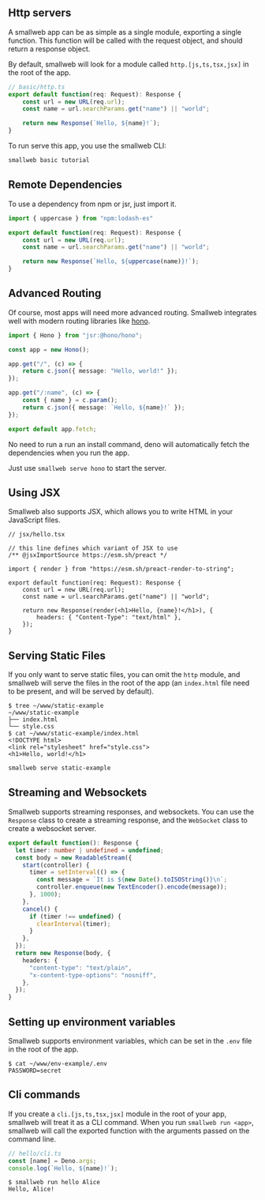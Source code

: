 ## Http servers

A smallweb app can be as simple as a single module, exporting a single function. This function will be called with the request object, and should return a response object.

By default, smallweb will look for a module called `http.[js,ts,tsx,jsx]` in the root of the app.

```ts
// basic/http.ts
export default function(req: Request): Response {
    const url = new URL(req.url);
    const name = url.searchParams.get("name") || "world";

    return new Response(`Hello, ${name}!`);
}
```

To run serve this app, you use the smallweb CLI:

```bash
smallweb basic tutorial
```

## Remote Dependencies

To use a dependency from npm or jsr, just import it.

```ts
import { uppercase } from "npm:lodash-es"

export default function(req: Request): Response {
    const url = new URL(req.url);
    const name = url.searchParams.get("name") || "world";

    return new Response(`Hello, ${uppercase(name)}!`);
}

```

## Advanced Routing

Of course, most apps will need more advanced routing. Smallweb integrates well with modern routing libraries like [hono](https://hono.dev).

```ts
import { Hono } from "jsr:@hono/hono";

const app = new Hono();

app.get("/", (c) => {
    return c.json({ message: "Hello, world!" });
});

app.get("/:name", (c) => {
    const { name } = c.param();
    return c.json({ message: `Hello, ${name}!` });
});

export default app.fetch;
```

No need to run a run an install command, deno will automatically fetch the dependencies when you run the app.

Just use `smallweb serve hono` to start the server.

## Using JSX

Smallweb also supports JSX, which allows you to write HTML in your JavaScript files.

```tsx
// jsx/hello.tsx

// this line defines which variant of JSX to use
/** @jsxImportSource https://esm.sh/preact */

import { render } from "https://esm.sh/preact-render-to-string";

export default function(req: Request): Response {
    const url = new URL(req.url);
    const name = url.searchParams.get("name") || "world";

    return new Response(render(<h1>Hello, {name}!</h1>), {
        headers: { "Content-Type": "text/html" },
    });
}
```

## Serving Static Files

If you only want to serve static files, you can omit the `http` module, and smallweb will serve the files in the root of the app (an `index.html` file need to be present, and will be served by default).

```console
$ tree ~/www/static-example
~/www/static-example
├── index.html
└── style.css
$ cat ~/www/static-example/index.html
<!DOCTYPE html>
<link rel="stylesheet" href="style.css">
<h1>Hello, world!</h1>
```

```bash
smallweb serve static-example
```

## Streaming and Websockets

Smallweb supports streaming responses, and websockets. You can use the `Response` class to create a streaming response, and the `WebSocket` class to create a websocket server.

```ts
export default function(): Response {
  let timer: number | undefined = undefined;
  const body = new ReadableStream({
    start(controller) {
      timer = setInterval(() => {
        const message = `It is ${new Date().toISOString()}\n`;
        controller.enqueue(new TextEncoder().encode(message));
      }, 1000);
    },
    cancel() {
      if (timer !== undefined) {
        clearInterval(timer);
      }
    },
  });
  return new Response(body, {
    headers: {
      "content-type": "text/plain",
      "x-content-type-options": "nosniff",
    },
  });
}
```

## Setting up environment variables

Smallweb supports environment variables, which can be set in the `.env` file in the root of the app.

```console
$ cat ~/www/env-example/.env
PASSWORD=secret
```

## Cli commands

If you create a `cli.[js,ts,tsx,jsx]` module in the root of your app, smallweb will treat it as a CLI command. When you run `smallweb run <app>`, smallweb will call the exported function with the arguments passed on the command line.

```ts
// hello/cli.ts
const [name] = Deno.args;
console.log(`Hello, ${name}!`);
```

```console
$ smallweb run hello Alice
Hello, Alice!
```
